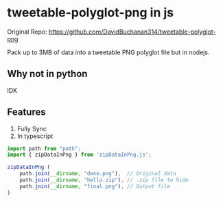 # tweetable-polyglot-png in js

Original Repo: https://github.com/DavidBuchanan314/tweetable-polyglot-png

Pack up to 3MB of data into a tweetable PNG polyglot file but in nodejs.

## Why not in python
IDK

## Features
1. Fully Sync
2. In typescript

```js
import path from "path";
import { zipDataInPng } from 'zipDataInPng.js';

zipDataInPng (
    path.join(__dirname, "deno.png"),  // Original data
    path.join(__dirname, "hello.zip"), // .zip file to hide
    path.join(__dirname, "final.png"), // Output file
)
```